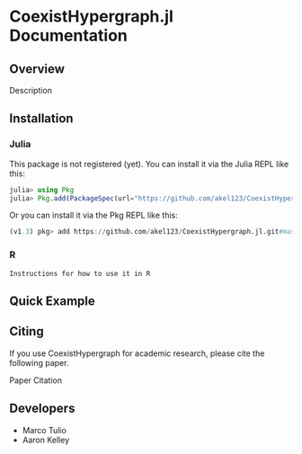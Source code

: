 # CoexistHypergraph.jl Documentation

## Overview
Description

## Installation

### Julia
This package is not registered (yet).
You can install it via the Julia REPL like this:
```julia
julia> using Pkg
julia> Pkg.add(PackageSpec(url="https://github.com/akel123/CoexistHypergraph.jl.git", rev="master"))
```

Or you can install it via the Pkg REPL like this:
```julia
(v1.3) pkg> add https://github.com/akel123/CoexistHypergraph.jl.git#master
```
### R
```
Instructions for how to use it in R
```
## Quick Example

## Citing
If you use CoexistHypergraph for academic research, please cite the following paper.

Paper Citation

## Developers
-  Marco Tulio
- Aaron Kelley
